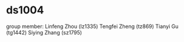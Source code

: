 # ds1004
group member:
Linfeng Zhou (lz1335)
Tengfei Zheng (tz869)
Tianyi Gu (tg1442)
Siying Zhang (sz1795)

